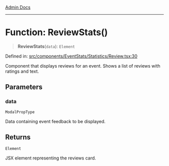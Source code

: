 [Admin Docs](/)

***

# Function: ReviewStats()

> **ReviewStats**(`data`): `Element`

Defined in: [src/components/EventStats/Statistics/Review.tsx:30](https://github.com/hustlernik/talawa-admin/blob/fe326ed17e0fa5ad916ff9f383f63b5d38aedc7b/src/components/EventStats/Statistics/Review.tsx#L30)

Component that displays reviews for an event.
Shows a list of reviews with ratings and text.

## Parameters

### data

`ModalPropType`

Data containing event feedback to be displayed.

## Returns

`Element`

JSX element representing the reviews card.

